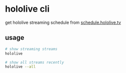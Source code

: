 # hololive cli

get hololive streaming schedule from [schedule.hololive.tv](https://schedule.hololive.tv/)

## usage

```sh
# show streaming streams
hololive

# show all streams recently
hololive --all
```

